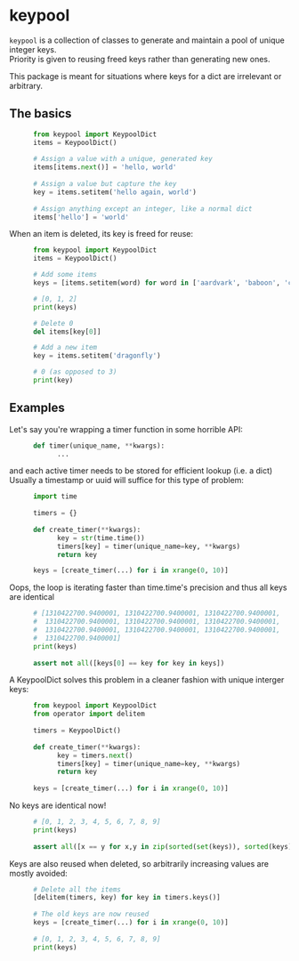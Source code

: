 # keypool

`keypool` is a collection of classes to generate and maintain a pool of unique integer keys.  
Priority is given to reusing freed keys rather than generating new ones.

This package is meant for situations where keys for a dict are irrelevant or
arbitrary.

## The basics
```python
      from keypool import KeypoolDict
      items = KeypoolDict()
      
      # Assign a value with a unique, generated key
      items[items.next()] = 'hello, world'
      
      # Assign a value but capture the key
      key = items.setitem('hello again, world')
      
      # Assign anything except an integer, like a normal dict
      items['hello'] = 'world'
```

When an item is deleted, its key is freed for reuse:

```python
      from keypool import KeypoolDict
      items = KeypoolDict()

      # Add some items
      keys = [items.setitem(word) for word in ['aardvark', 'baboon', 'crocodile']]

      # [0, 1, 2]
      print(keys)

      # Delete 0
      del items[key[0]]

      # Add a new item
      key = items.setitem('dragonfly')

      # 0 (as opposed to 3)
      print(key)             
```

## Examples

Let's say you're wrapping a timer function in some horrible API:

```python
      def timer(unique_name, **kwargs):
            ...
```
            
and each active timer needs to be stored for efficient lookup (i.e. a dict)
Usually a timestamp or uuid will suffice for this type of problem:

```python
      import time
      
      timers = {}
      
      def create_timer(**kwargs):                  
            key = str(time.time())
            timers[key] = timer(unique_name=key, **kwargs)
            return key

      keys = [create_timer(...) for i in xrange(0, 10)]
```

Oops, the loop is iterating faster than time.time's precision and
thus all keys are identical

```python      
      # [1310422700.9400001, 1310422700.9400001, 1310422700.9400001, 
      #  1310422700.9400001, 1310422700.9400001, 1310422700.9400001, 
      #  1310422700.9400001, 1310422700.9400001, 1310422700.9400001, 
      #  1310422700.9400001]
      print(keys)
      
      assert not all([keys[0] == key for key in keys])        
```
            
A KeypoolDict solves this problem in a cleaner fashion with unique interger keys:

```python
      from keypool import KeypoolDict
      from operator import delitem
      
      timers = KeypoolDict()
      
      def create_timer(**kwargs):
            key = timers.next()
            timers[key] = timer(unique_name=key, **kwargs)
            return key
      
      keys = [create_timer(...) for i in xrange(0, 10)]
```

No keys are identical now!

```python     
      # [0, 1, 2, 3, 4, 5, 6, 7, 8, 9]
      print(keys)      
      
      assert all([x == y for x,y in zip(sorted(set(keys)), sorted(keys))])
```

Keys are also reused when deleted, so arbitrarily increasing values are mostly avoided:

```python
      # Delete all the items
      [delitem(timers, key) for key in timers.keys()]
      
      # The old keys are now reused      
      keys = [create_timer(...) for i in xrange(0, 10)]
      
      # [0, 1, 2, 3, 4, 5, 6, 7, 8, 9]
      print(keys)      
```